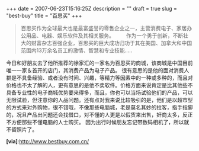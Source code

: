 +++
date = 2007-06-23T15:16:25Z
description = ""
draft = true
slug = "best-buy"
title = "百思买"
+++
<blockquote>百思买作为全球最大也是最富盛誉的零售企业之一，主营消费电子、家居办公用品、电器、娱乐软件及其相关服务。
　　作为一个勇于创新，不断壮大的财富杂志百强企业，百思买的巨大成功归功于其在美国、加拿大和中国范围内13万余名员工的激情、智慧和专业技能.....</blockquote>

今日和好朋友去了他所推荐的徐家汇的一家名为百思买的商城，该商城是中国目前唯一一家＆首开的店门，其消费产品为电子产品。
很有意思的是他的面对消费人群是不具备经验、或者没有时间、兴趣，等精力等因素中的一种或多种的，而且对价格也不太了解的人，更有意思的是他不卖软件。价格方面来说肯定是比其他些不具备专业性的电子商城优势要来得多，而且，你也可以当场试验他们的产品，可以无限试验，但注意你的人品问题。还有点对我来说比较吸引的是，他们是以超市型的方式来对外购物，很不错哦，不像那些电脑城，老是莫名其妙的拉客，指手指脚的，况且产品出问题还会找借口，对不懂的人更是以假货来出售，奸商太多，反正不方便那些不懂电脑的人士购买。
因为出行时候朋友忘记带数码相机了，所以就不留照片了。

<strong>[via]</strong>:<a href="http://www.bestbuy.com.cn/">http://www.bestbuy.com.cn/</a>
